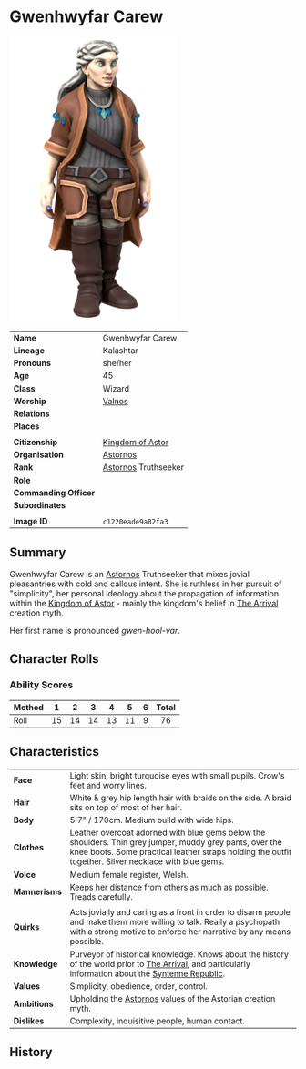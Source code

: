 # Gwenhwyfar Carew

<img src="https://raw.githubusercontent.com/jesskelsall/astarus-images/main/characters/portraits/c1220eade9a82fa3.png" height="500" />

|||
| --- | --- |
| **Name** | Gwenhwyfar Carew | character.3
| **Lineage** | Kalashtar |
| **Pronouns** | she/her |
| **Age** | 45 |
| **Class** | Wizard |
| **Worship** | [Valnos](../gods/deities/valnos.md) |
| **Relations** | |
| **Places** | |
|||
| **Citizenship** | [Kingdom of Astor](../civilisations/kingdom-of-astor/kingdom-of-astor.md) |
| **Organisation** | [Astornos](../organisations/astornos.md) |
| **Rank** | [Astornos](../organisations/astornos.md) Truthseeker |
| **Role** | |
| **Commanding Officer** | |
| **Subordinates** | |
|||
| **Image ID** | `c1220eade9a82fa3` |

## Summary

Gwenhwyfar Carew is an [Astornos](../organisations/astornos.md) Truthseeker that mixes jovial pleasantries with cold and callous intent. She is ruthless in her pursuit of "simplicity", her personal ideology about the propagation of information within the [Kingdom of Astor](../civilisations/kingdom-of-astor/kingdom-of-astor.md) - mainly the kingdom's belief in [The Arrival](../history/events/the-arrival.md) creation myth.

Her first name is pronounced *gwen-hool-var*.

## Character Rolls

### Ability Scores

| Method | 1 | 2 | 3 | 4 | 5 | 6 | Total |
| --- |:---:|:---:|:---:|:---:|:---:|:---:|:---:|
| Roll | 15 | 14 | 14 | 13 | 11 | 9 | 76 |

## Characteristics

| | |
| --- | --- |
| **Face** | Light skin, bright turquoise eyes with small pupils. Crow's feet and worry lines. | characteristics.2
| **Hair** | White & grey hip length hair with braids on the side. A braid sits on top of most of her hair. |
| **Body** | 5'7" / 170cm. Medium build with wide hips. |
| **Clothes** | Leather overcoat adorned with blue gems below the shoulders. Thin grey jumper, muddy grey pants, over the knee boots. Some practical leather straps holding the outfit together. Silver necklace with blue gems. |
| **Voice** | Medium female register, Welsh. |
| **Mannerisms** | Keeps her distance from others as much as possible. Treads carefully. |
| | |
| **Quirks** | Acts jovially and caring as a front in order to disarm people and make them more willing to talk. Really a psychopath with a strong motive to enforce her narrative by any means possible. |
| **Knowledge** | Purveyor of historical knowledge. Knows about the history of the world prior to [The Arrival](../history/events/the-arrival.md), and particularly information about the [Syntenne Republic](../civilisations/syntenne-republic/syntenne-republic.md). |
| **Values** | Simplicity, obedience, order, control. |
| **Ambitions** | Upholding the [Astornos](../organisations/astornos.md) values of the Astorian creation myth. |
| **Dislikes** | Complexity, inquisitive people, human contact. |

## History

